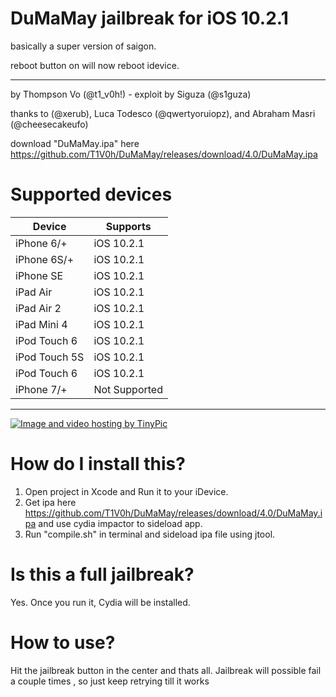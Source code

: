 # DuMaMay jailbreak for iOS 10.2.1
basically a super version of saigon.

reboot button on will now reboot idevice.

--------------------------------------------------------

by Thompson Vo (@t1_v0h!) - exploit by Siguza (@s1guza)

thanks to (@xerub), Luca Todesco (@qwertyoruiopz), and Abraham Masri (@cheesecakeufo)

download "DuMaMay.ipa" here https://github.com/T1V0h/DuMaMay/releases/download/4.0/DuMaMay.ipa

# Supported devices
| Device | Supports |
|---------|----------|
| iPhone 6/+ | iOS 10.2.1 |            
| iPhone 6S/+ | iOS 10.2.1 |
| iPhone SE | iOS 10.2.1 |
| iPad Air | iOS 10.2.1 |
| iPad Air 2 | iOS 10.2.1 |
| iPad Mini 4 | iOS 10.2.1 |
| iPod Touch 6 | iOS 10.2.1 |
| iPod Touch 5S | iOS 10.2.1 |
| iPod Touch 6 | iOS 10.2.1 |
| iPhone 7/+ | Not Supported |

________________________________________________________________________

<a href="http://tinypic.com?ref=2eqdlld" target="_blank"><img src="http://i64.tinypic.com/2eqdlld.jpg" border="0" alt="Image and video hosting by TinyPic"></a>

# How do I install this?
1. Open project in Xcode and Run it to your iDevice.
2. Get ipa here https://github.com/T1V0h/DuMaMay/releases/download/4.0/DuMaMay.ipa and use cydia impactor to sideload app.
3. Run "compile.sh" in terminal and sideload ipa file using jtool.

# Is this a full jailbreak?
Yes. Once you run it, Cydia will be installed.

# How to use?
Hit the jailbreak button in the center and thats all.
Jailbreak will possible fail a couple times , so just keep retrying till it works
